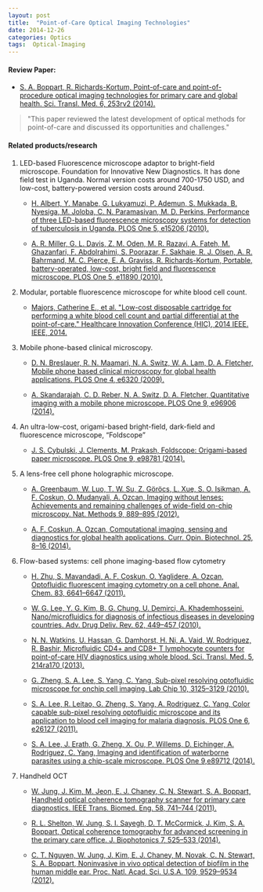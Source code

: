 ```yaml
---
layout: post
title:  "Point-of-Care Optical Imaging Technologies"
date: 2014-12-26
categories: Optics
tags:  Optical-Imaging
---
```


#### Review Paper:

* [S. A. Boppart, R. Richards-Kortum, Point-of-care and point-of-procedure optical imaging technologies for primary care and global health. Sci. Transl. Med. 6, 253rv2 (2014).](http://stm.sciencemag.org/content/6/253/253rv2)

> "This paper reviewed the latest development of optical methods for point-of-care and discussed its opportunities and challenges."

#### Related products/research

1. LED-based Fluorescence microscope adaptor to bright-field microscope. Foundation for Innovative New Diagnostics. It has done field test in Uganda. Normal version costs around 700-1750 USD, and low-cost, battery-powered version costs around 240usd.

	- [H. Albert, Y. Manabe, G. Lukyamuzi, P. Ademun, S. Mukkada, B. Nyesiga, M. Joloba, C. N. Paramasivan, M. D. Perkins, Performance of three LED-based fluorescence microscopy systems for detection of tuberculosis in Uganda. PLOS One 5, e15206 (2010).](http://journals.plos.org/plosone/article?id=10.1371/journal.pone.0015206)

	- [A. R. Miller, G. L. Davis, Z. M. Oden, M. R. Razavi, A. Fateh, M. Ghazanfari, F. Abdolrahimi, S. Poorazar, F. Sakhaie, R. J. Olsen, A. R. Bahrmand, M. C. Pierce, E. A. Graviss, R. Richards-Kortum, Portable, battery-operated, low-cost, bright field and fluorescence microscope. PLOS One 5, e11890 (2010).](http://journals.plos.org/plosone/article?id=10.1371/journal.pone.0011890)

2. Modular, portable fluorescence microscope for white blood cell count.

	- [Majors, Catherine E., et al. "Low-cost disposable cartridge for performing a white blood cell count and partial differential at the point-of-care." Healthcare Innovation Conference (HIC), 2014 IEEE. IEEE, 2014.](http://ieeexplore.ieee.org/xpl/login.jsp?tp=&arnumber=7038862&url=http%3A%2F%2Fieeexplore.ieee.org%2Fxpls%2Fabs_all.jsp%3Farnumber%3D7038862)

3. Mobile phone-based clinical microscopy.

	- [D. N. Breslauer, R. N. Maamari, N. A. Switz, W. A. Lam, D. A. Fletcher, Mobile phone based clinical microscopy for global health applications. PLOS One 4, e6320 (2009).](http://journals.plos.org/plosone/article?id=10.1371/journal.pone.0006320)

	- [A. Skandarajah, C. D. Reber, N. A. Switz, D. A. Fletcher, Quantitative imaging with a mobile phone microscope. PLOS One 9, e96906 (2014).](http://journals.plos.org/plosone/article?id=10.1371/journal.pone.0096906)

4. An ultra-low-cost, origami-based bright-field, dark-field and fluorescence microscope, “Foldscope”

	- [J. S. Cybulski, J. Clements, M. Prakash, Foldscope: Origami-based paper microscope. PLOS One 9, e98781 (2014).](http://journals.plos.org/plosone/article?id=10.1371/journal.pone.0098781)

5. A lens-free cell phone holographic microscope.

	- [A. Greenbaum, W. Luo, T. W. Su, Z. Göröcs, L. Xue, S. O. Isikman, A. F. Coskun, O. Mudanyali, A. Ozcan, Imaging without lenses: Achievements and remaining challenges of wide-field on-chip microscopy. Nat. Methods 9, 889–895 (2012).](www.ncbi.nlm.nih.gov/pubmed/22936170)

	- [A. F. Coskun, A. Ozcan, Computational imaging, sensing and diagnostics for global health applications. Curr. Opin. Biotechnol. 25, 8–16 (2014).](www.sciencedirect.com/science/article/pii/S0958166913006320)

6. Flow-based systems: cell phone imaging-based flow cytometry

	- [H. Zhu, S. Mavandadi, A. F. Coskun, O. Yaglidere, A. Ozcan, Optofluidic fluorescent imaging cytometry on a cell phone. Anal. Chem. 83, 6641–6647 (2011).](pubs.acs.org/doi/abs/10.1021/ac201587a)

	- [W. G. Lee, Y. G. Kim, B. G. Chung, U. Demirci, A. Khademhosseini, Nano/microfluidics for diagnosis of infectious diseases in developing countries. Adv. Drug Deliv. Rev. 62, 449–457 (2010).](www.ncbi.nlm.nih.gov/pubmed/19954755)

	- [N. N. Watkins, U. Hassan, G. Damhorst, H. Ni, A. Vaid, W. Rodriguez, R. Bashir, Microfluidic CD4+ and CD8+ T lymphocyte counters for point-of-care HIV diagnostics using whole blood. Sci. Transl. Med. 5, 214ra170 (2013).](www.ncbi.nlm.nih.gov/pubmed/24307694)

	- [G. Zheng, S. A. Lee, S. Yang, C. Yang, Sub-pixel resolving optofluidic microscope for onchip cell imaging. Lab Chip 10, 3125–3129 (2010).](http://pubs.rsc.org/en/content/articlelanding/lc/2010/c0lc00213e)

	- [S. A. Lee, R. Leitao, G. Zheng, S. Yang, A. Rodriguez, C. Yang, Color capable sub-pixel resolving optofluidic microscope and its application to blood cell imaging for malaria diagnosis. PLOS One 6, e26127 (2011).](journals.plos.org/plosone/article?id=10.1371/journal.pone.0026127)

	- [S. A. Lee, J. Erath, G. Zheng, X. Ou, P. Willems, D. Eichinger, A. Rodriguez, C. Yang, Imaging and identification of waterborne parasites using a chip-scale microscope. PLOS One 9,e89712 (2014).](journals.plos.org/plosone/article?id=10.1371/journal.pone.0089712)

7. Handheld OCT

	- [W. Jung, J. Kim, M. Jeon, E. J. Chaney, C. N. Stewart, S. A. Boppart, Handheld optical coherence tomography scanner for primary care diagnostics. IEEE Trans. Biomed. Eng. 58, 741–744 (2011).](www.ncbi.nlm.nih.gov/pubmed/21134801)

	- [R. L. Shelton, W. Jung, S. I. Sayegh, D. T. McCormick, J. Kim, S. A. Boppart, Optical coherence tomography for advanced screening in the primary care office. J. Biophotonics 7, 525–533 (2014).](www.ncbi.nlm.nih.gov/pubmed/23606343)

	- [C. T. Nguyen, W. Jung, J. Kim, E. J. Chaney, M. Novak, C. N. Stewart, S. A. Boppart, Noninvasive in vivo optical detection of biofilm in the human middle ear. Proc. Natl. Acad. Sci. U.S.A. 109, 9529–9534 (2012).](www.pnas.org/content/109/24/9529.full.pdf)